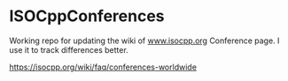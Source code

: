 # ISOCppConferences

Working repo for updating the wiki of www.isocpp.org Conference page. I use it to track differences better.

https://isocpp.org/wiki/faq/conferences-worldwide
